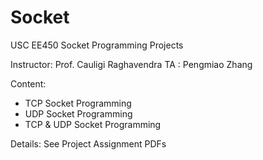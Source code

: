 # Socket

USC EE450 Socket Programming Projects

Instructor: Prof. Cauligi Raghavendra
TA        : Pengmiao Zhang

Content:
- TCP Socket Programming
- UDP Socket Programming
- TCP & UDP Socket Programming

Details:
See Project Assignment PDFs
